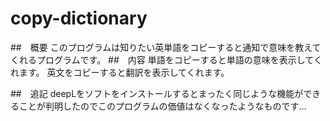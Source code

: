 # copy-dictionary
##　概要
このプログラムは知りたい英単語をコピーすると通知で意味を教えてくれるプログラムです。
##　内容
単語をコピーすると単語の意味を表示してくれます。
英文をコピーすると翻訳を表示してくれます。

##　追記
deepLをソフトをインストールするとまったく同じような機能ができることが判明したのでこのプログラムの価値はなくなったようなものです…
